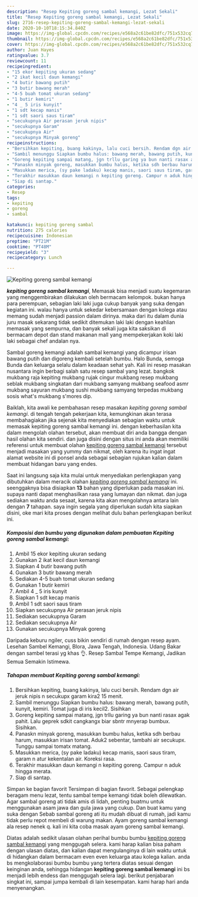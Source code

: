 ```yaml
---
description: "Resep Kepiting goreng sambal kemangi, Lezat Sekali"
title: "Resep Kepiting goreng sambal kemangi, Lezat Sekali"
slug: 2716-resep-kepiting-goreng-sambal-kemangi-lezat-sekali
date: 2020-10-10T18:15:34.840Z
image: https://img-global.cpcdn.com/recipes/e568a2c61be82dfc/751x532cq70/kepiting-goreng-sambal-kemangi-foto-resep-utama.jpg
thumbnail: https://img-global.cpcdn.com/recipes/e568a2c61be82dfc/751x532cq70/kepiting-goreng-sambal-kemangi-foto-resep-utama.jpg
cover: https://img-global.cpcdn.com/recipes/e568a2c61be82dfc/751x532cq70/kepiting-goreng-sambal-kemangi-foto-resep-utama.jpg
author: Juan Hayes
ratingvalue: 3.7
reviewcount: 11
recipeingredient:
- "15 ekor kepiting ukuran sedang"
- "2 ikat kecil daun kemangi"
- "4 butir bawang putih"
- "3 butir bawang merah"
- "4-5 buah tomat ukuran sedang"
- "1 butir kemiri"
- "4 _ 5 iris kunyit"
- "1 sdt kecap manis"
- "1 sdt saori saus tiram"
- "secukupnya Air perasan jeruk nipis"
- "secukupnya Garam"
- "secukupnya Air"
- "secukupnya Minyak goreng"
recipeinstructions:
- "Bersihkan kepiting, buang kakinya, lalu cuci bersih. Rendam dgn air jeruk nipis n secukupx garam kira2 15 menit."
- "Sambil menunggu Siapkan bumbu halus: bawang merah, bawang putih, kunyit, kemiri. Tomat juga di iris kecil2. Sisihkan"
- "Goreng kepiting sampai matang, jgn trllu garing ya bun nanti rasax agak pahit. Lalu geprek sdkit cangkangx biar sbntr mnyerap bumbux. Sisihkan."
- "Panaskn minyak goreng, masukkan bumbu halus, ketika sdh berbau harum, masukkan irisan tomat. Aduk2 sebentar, tambahi air secukupx. Tunggu sampai tomatx matang."
- "Masukkan merica, (sy pake ladaku) kecap manis, saori saus tiram, garam n atur kekentalan air. Koreksi rasa."
- "Terakhir masukkan daun kemangi n kepiting goreng. Campur n aduk hingga merata."
- "Siap di santap."
categories:
- Resep
tags:
- kepiting
- goreng
- sambal

katakunci: kepiting goreng sambal 
nutrition: 275 calories
recipecuisine: Indonesian
preptime: "PT21M"
cooktime: "PT48M"
recipeyield: "3"
recipecategory: Lunch

---
```



![Kepiting goreng sambal kemangi](https://img-global.cpcdn.com/recipes/e568a2c61be82dfc/751x532cq70/kepiting-goreng-sambal-kemangi-foto-resep-utama.jpg)

<b><i>kepiting goreng sambal kemangi</i></b>, Memasak bisa menjadi suatu kegemaran yang menggembirakan dilakukan oleh bermacam kelompok. bukan hanya para perempuan, sebagian laki laki juga cukup banyak yang suka dengan kegiatan ini. walau hanya untuk sekedar kebersamaan dengan kolega atau memang sudah menjadi passion dalam dirinya. maka dari itu dalam dunia juru masak sekarang tidak sedikit ditemukan laki laki dengan keahlian memasak yang sempurna, dan banyak sekali juga kita saksikan di bermacam depot dan stand makanan mall yang mempekerjakan koki laki laki sebagai chef andalan nya.

Sambal goreng kemangi adalah sambal kemangi yang dicampur irisan bawang putih dan digoreng kembali setelah bumbu. Halo Bunda, semoga Bunda dan keluarga selalu dalam keadaan sehat yah. Kali ini resep masakan nusantara ingin berbagi salah satu resep sambal yang lezat. bangkok mukbang raja kepiting mukbang rujak cingur mukbang resep mukbang seblak mukbang singkatan dari mukbang samyang mukbang seafood asmr mukbang sayuran mukbang sushi mukbang samyang terpedas mukbang sosis what&#39;s mukbang s&#39;mores dip.

Baiklah, kita awali ke pembahasan resep masakan <i>kepiting goreng sambal kemangi</i>. di tengah tengah pekerjaan kita, kemungkinan akan terasa membahagiakan jika sejenak kita menyediakan sebagian waktu untuk memasak kepiting goreng sambal kemangi ini. dengan keberhasilan kita dalam mengolah olahan tersebut, akan membuat diri anda bangga dengan hasil olahan kita sendiri. dan juga disini dengan situs ini anda akan memiliki referensi untuk membuat olahan <u>kepiting goreng sambal kemangi</u> tersebut menjadi masakan yang yummy dan nikmat, oleh karena itu ingat ingat alamat website ini di ponsel anda sebagai sebagian rujukan kalian dalam membuat hidangan baru yang endes.


Saat ini langsung saja kita mulai untuk menyediakan perlengkapan yang dibutuhkan dalam meracik olahan <u><i>kepiting goreng sambal kemangi</i></u> ini. seenggaknya bisa disiapkan <b>13</b> bahan yang diperlukan pada masakan ini. supaya nanti dapat menghasilkan rasa yang lumayan dan nikmat. dan juga sediakan waktu anda sesaat, karena kita akan mengolahnya antara lain dengan <b>7</b> tahapan. saya ingin segala yang diperlukan sudah kita siapkan disini, oke mari kita proses dengan melihat dulu bahan perlengkapan berikut ini.

<!--inarticleads1-->

##### Komposisi dan bumbu yang digunakan dalam pembuatan Kepiting goreng sambal kemangi:

1. Ambil 15 ekor kepiting ukuran sedang
1. Gunakan 2 ikat kecil daun kemangi
1. Siapkan 4 butir bawang putih
1. Gunakan 3 butir bawang merah
1. Sediakan 4-5 buah tomat ukuran sedang
1. Gunakan 1 butir kemiri
1. Ambil 4 _ 5 iris kunyit
1. Siapkan 1 sdt kecap manis
1. Ambil 1 sdt saori saus tiram
1. Siapkan secukupnya Air perasan jeruk nipis
1. Sediakan secukupnya Garam
1. Sediakan secukupnya Air
1. Gunakan secukupnya Minyak goreng


Daripada keburu ngiler, cuss bikin sendiri di rumah dengan resep ayam. Lesehan Sambel Kemangi, Blora, Jawa Tengah, Indonesia. Udang Bakar dengan sambel terasi yg khas 👌. Resep Sambal Tempe Kemangi, Jadikan Semua Semakin Istimewa. 

<!--inarticleads2-->

##### Tahapan membuat Kepiting goreng sambal kemangi:

1. Bersihkan kepiting, buang kakinya, lalu cuci bersih. Rendam dgn air jeruk nipis n secukupx garam kira2 15 menit.
1. Sambil menunggu Siapkan bumbu halus: bawang merah, bawang putih, kunyit, kemiri. Tomat juga di iris kecil2. Sisihkan
1. Goreng kepiting sampai matang, jgn trllu garing ya bun nanti rasax agak pahit. Lalu geprek sdkit cangkangx biar sbntr mnyerap bumbux. Sisihkan.
1. Panaskn minyak goreng, masukkan bumbu halus, ketika sdh berbau harum, masukkan irisan tomat. Aduk2 sebentar, tambahi air secukupx. Tunggu sampai tomatx matang.
1. Masukkan merica, (sy pake ladaku) kecap manis, saori saus tiram, garam n atur kekentalan air. Koreksi rasa.
1. Terakhir masukkan daun kemangi n kepiting goreng. Campur n aduk hingga merata.
1. Siap di santap.


Simpan ke bagian favorit Tersimpan di bagian favorit. Sebagai pelengkap beragam menu lezat, tentu sambal tempe kemangi tidak boleh dilewatkan. Agar sambal goreng ati tidak amis di lidah, penting buatmu untuk menggunakan asam jawa dan gula jawa yang cukup. Dan buat kamu yang suka dengan Sebab sambal goreng ati itu mudah dibuat di rumah, jadi kamu tidak perlu repot membeli di warung makan. Ayam goreng sambal kemangi ala resep nenek q. kali ini kita coba masak ayam goreng sambal kemangi. 

Diatas adalah sedikit ulasan olahan perihal bumbu bumbu <u>kepiting goreng sambal kemangi</u> yang menggugah selera. kami harap kalian bisa paham dengan ulasan diatas, dan kalian dapat mengulanginya di lain waktu untuk di hidangkan dalam bermacam even even keluarga atau kolega kalian. anda bs mengkolaborasi bumbu bumbu yang tertera diatas sesuai dengan keinginan anda, sehingga hidangan <b>kepiting goreng sambal kemangi</b> ini bs menjadi lebih endess dan menggugah selera lagi. berikut penjabaran singkat ini, sampai jumpa kembali di lain kesempatan. kami harap hari anda menyenangkan.

